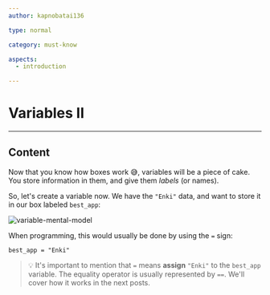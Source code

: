 ```yaml
---
author: kapnobatai136

type: normal

category: must-know

aspects:
  - introduction

---
```


# Variables II

---
## Content

Now that you know how boxes work 😅, variables will be a piece of cake. You store information in them, and give them *labels* (or names).

So, let's create a variable now. We have the `"Enki"` data, and want to store it in our box labeled `best_app`:

![variable-mental-model](https://img.enkipro.com/fa537341f3027f1cea7b76ecc3398e9d.png)

When programming, this would usually be done by using the `=` sign:

```
best_app = "Enki"
```

> 💡 It's important to mention that `=` means **assign** `"Enki"` to the `best_app` variable. The equality operator is usually represented by `==`. We'll cover how it works in the next posts.
